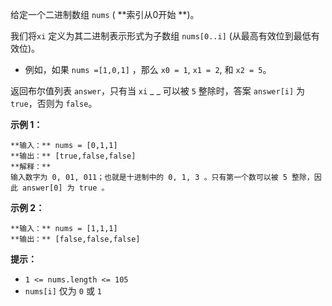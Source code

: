 给定一个二进制数组 `nums` (  **索引从0开始  **)。

我们将`xi` 定义为其二进制表示形式为子数组 `nums[0..i]` (从最高有效位到最低有效位)。

  * 例如，如果 `nums =[1,0,1]` ，那么 `x0 = 1`, `x1 = 2`, 和 `x2 = 5`。

返回布尔值列表 `answer`，只有当 `xi` _ _ 可以被 `5` 整除时，答案 `answer[i]` 为 `true`，否则为 `false`。



**示例 1：**

    
    
    **输入：** nums = [0,1,1]
    **输出：** [true,false,false]
    **解释：**
    输入数字为 0, 01, 011；也就是十进制中的 0, 1, 3 。只有第一个数可以被 5 整除，因此 answer[0] 为 true 。
    

**示例 2：**

    
    
    **输入：** nums = [1,1,1]
    **输出：** [false,false,false]
    



**提示：**

  * `1 <= nums.length <= 105` 
  * `nums[i]` 仅为 `0` 或 `1`

